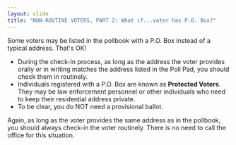 ```yaml
---
layout: slide
title: "NON-ROUTINE VOTERS, PART 2: What if...voter has P.O. Box?"
---
```


Some voters may be listed in the pollbook with a P.O. Box instead of a typical address. That's OK!

-   During the check-in process, as long as the address the voter provides orally or in writing matches the address listed in the Poll Pad, you should check them in routinely.
-   Individuals registered with a P.O. Box are known as **Protected Voters**. They may be law enforcement personnel or other individuals who need to keep their residential address private.
-   To be clear, you do NOT need a provisional ballot.

Again, as long as the voter provides the same address as in the pollbook, you should always check-in the voter routinely. There is no need to call the office for this situation.